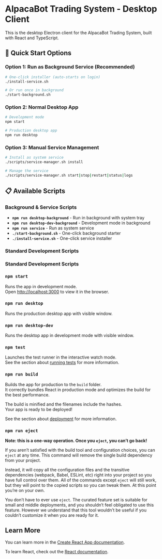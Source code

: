 # AlpacaBot Trading System - Desktop Client

This is the desktop Electron client for the AlpacaBot Trading System, built with React and TypeScript.

## 🚀 Quick Start Options

### Option 1: Run as Background Service (Recommended)
```bash
# One-click installer (auto-starts on login)
./install-service.sh

# Or run once in background
./start-background.sh
```

### Option 2: Normal Desktop App
```bash
# Development mode
npm start

# Production desktop app
npm run desktop
```

### Option 3: Manual Service Management
```bash
# Install as system service
./scripts/service-manager.sh install

# Manage the service
./scripts/service-manager.sh start|stop|restart|status|logs
```

## 📋 Available Scripts

### Background & Service Scripts
- **`npm run desktop-background`** - Run in background with system tray
- **`npm run desktop-dev-background`** - Development mode in background
- **`npm run service`** - Run as system service
- **`./start-background.sh`** - One-click background starter
- **`./install-service.sh`** - One-click service installer

### Standard Development Scripts

### Standard Development Scripts

### `npm start`

Runs the app in development mode.\
Open [http://localhost:3000](http://localhost:3000) to view it in the browser.

### `npm run desktop`

Runs the production desktop app with visible window.

### `npm run desktop-dev`

Runs the desktop app in development mode with visible window.

### `npm test`

Launches the test runner in the interactive watch mode.\
See the section about [running tests](https://facebook.github.io/create-react-app/docs/running-tests) for more information.

### `npm run build`

Builds the app for production to the `build` folder.\
It correctly bundles React in production mode and optimizes the build for the best performance.

The build is minified and the filenames include the hashes.\
Your app is ready to be deployed!

See the section about [deployment](https://facebook.github.io/create-react-app/docs/deployment) for more information.

### `npm run eject`

**Note: this is a one-way operation. Once you `eject`, you can’t go back!**

If you aren’t satisfied with the build tool and configuration choices, you can `eject` at any time. This command will remove the single build dependency from your project.

Instead, it will copy all the configuration files and the transitive dependencies (webpack, Babel, ESLint, etc) right into your project so you have full control over them. All of the commands except `eject` will still work, but they will point to the copied scripts so you can tweak them. At this point you’re on your own.

You don’t have to ever use `eject`. The curated feature set is suitable for small and middle deployments, and you shouldn’t feel obligated to use this feature. However we understand that this tool wouldn’t be useful if you couldn’t customize it when you are ready for it.

## Learn More

You can learn more in the [Create React App documentation](https://facebook.github.io/create-react-app/docs/getting-started).

To learn React, check out the [React documentation](https://reactjs.org/).
